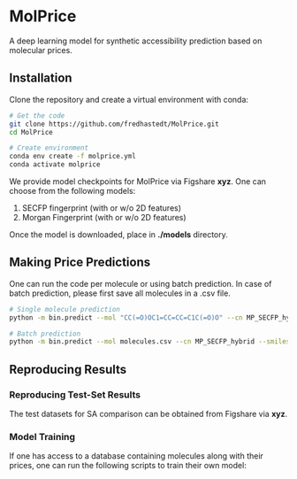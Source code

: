 # MolPrice

A deep learning model for synthetic accessibility prediction based on molecular prices.

## Installation
Clone the repository and create a virtual environment with conda:
```bash
# Get the code
git clone https://github.com/fredhastedt/MolPrice.git
cd MolPrice

# Create environment
conda env create -f molprice.yml
conda activate molprice

```
We provide model checkpoints for MolPrice via Figshare **xyz**. One can choose from the following models: 
<br>
1. SECFP fingerprint (with or w/o 2D features)
2. Morgan Fingerprint (with or w/o 2D features)

Once the model is downloaded, place in **./models** directory.

## Making Price Predictions
One can run the code per molecule or using batch prediction. In case of batch prediction, please first save all molecules in a .csv file.

```bash
# Single molecule prediction
python -m bin.predict --mol "CC(=O)OC1=CC=CC=C1C(=O)O" --cn MP_SECFP_hybrid

# Batch prediction
python -m bin.predict --mol molecules.csv --cn MP_SECFP_hybrid --smiles-col xyz
```

## Reproducing Results
### Reproducing Test-Set Results
The test datasets for SA comparison can be obtained from Figshare via **xyz**.

### Model Training
If one has access to a database containing molecules along with their prices, one can run the following scripts to train their own model:

